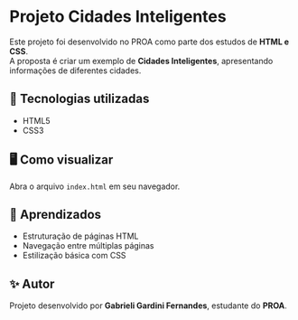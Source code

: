 # Projeto Cidades Inteligentes
Este projeto foi desenvolvido no PROA como parte dos estudos de **HTML e CSS**.  
A proposta é criar um exemplo de **Cidades Inteligentes**, apresentando informações de diferentes cidades.

## 🚀 Tecnologias utilizadas
- HTML5
- CSS3

## 🖥️ Como visualizar
Abra o arquivo `index.html` em seu navegador.

## 📌 Aprendizados
- Estruturação de páginas HTML
- Navegação entre múltiplas páginas
- Estilização básica com CSS

## ✨ Autor
Projeto desenvolvido por **Gabrieli Gardini Fernandes**, estudante do **PROA**.
